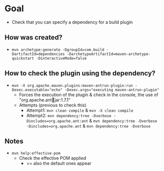# Goal
* Check that you can specify a dependency for a build plugin

## How was created?
* `mvn archetype:generate -DgroupId=com.build -DartifactId=dependencies -DarchetypeArtifactId=maven-archetype-quickstart -DinteractiveMode=false`

## How to check the plugin using the dependency?
* `mvn -X org.apache.maven.plugins:maven-antrun-plugin:run -Dexec.executable="echo" -Dexec.args="executing maven-antrun-plugin"`
  * Forces the execution of the plugin & check in the console, the use of "org.apache.ant:ant:jar:1.7.1"
  * Attempts (previous to check this)
    * Attempt1: `mvn clean compile` & `mvn -X clean compile`
    * Attempt2: `mvn dependency:tree -Dverbose -Dincludes=org.apache.ant:ant` & `mvn dependency:tree -Dverbose -Dincludes=org.apache.ant` & `mvn dependency:tree -Dverbose`

## Notes
* `mvn help:effective-pom`
  * Check the effective POM applied
    * == also the default ones appear
